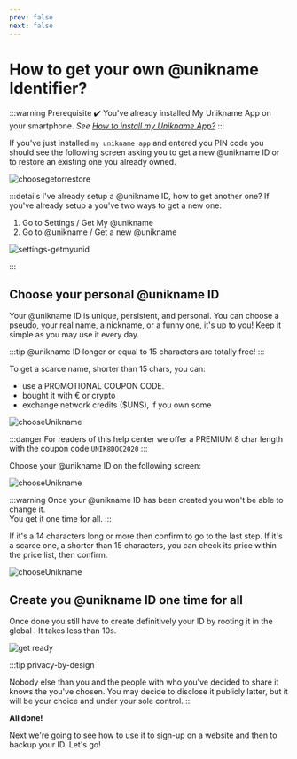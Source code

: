 ```yaml
---
prev: false
next: false
---
```


# How to get your own @unikname Identifier?

:::warning Prerequisite
:heavy_check_mark: You've already installed My Unikname App on your smartphone.
<hbox>_See [How to install my Unikname App?](./howto-install-my-unikname-app)_</hbox>
:::

If you've just installed `my unikname app` and entered you PIN code you should see the following screen asking you to get a new @unikname ID or to restore an existing one you already owned. 

<hpicture>![choosegetorrestore](./images/choosegetorrestore.png)</hpicture>

:::details I've already setup a @unikname ID, how to get another one?
If you've already setup a <unid/> you've two ways to get a new one: 

1. Go to Settings / Get My @unikname
1. Go to @unikname / Get a new @unikname

![settings-getmyunid](./images/settings-getmyunid.png)

:::

## Choose your personal @unikname ID

Your @unikname ID is unique, persistent, and personal. You can choose a pseudo, your real name, a nickname, or a funny one, it's up to you! Keep it simple as you may use it every day.

:::tip @unikname ID longer or equal to 15 characters are totally free!
:::

To get a scarce name, shorter than 15 chars, you can:
* use a PROMOTIONAL COUPON CODE.
* bought it with € or crypto
* exchange network credits ($UNS), if you own some

<hpicture>![chooseUnikname](./images/unik-pricelist.png)</hpicture>

:::danger For readers of this help center we offer a PREMIUM 8 char length with the coupon code `UNIK8DOC2020`
:::

Choose your @unikname ID on the following screen:

<hpicture>![chooseUnikname](./images/chooseyourunid.png)</hpicture>

:::warning
Once your @unikname ID has been created you won't be able to change it.   
You get it one time for all.
:::

If it's a 14 characters long or more then confirm to go to the last step. If it's a scarce one, a shorter than 15 characters, you can check its price within the price list, then confirm.

<hpicture noshadow caption="Exemple with @Marty.McFly-2015 and @Marty.McFly IDs">![chooseUnikname](./images/gun-freemium-vs-premium.png)</hpicture>

## Create you @unikname ID one time for all

Once done you still have to create definitively your ID by rooting it in the global <brand name="uns"/>. It takes less than 10s.

<hpicture>![get ready](./images/gunprocess2.gif)</hpicture>

:::tip privacy-by-design

Nobody else than you and the people with who you've decided to share it knows the <unid/> you've chosen. You may decide to disclose it publicly latter, but it will be your choice and under your sole control.
:::

**All done!** 

Next we're going to see how to use it to sign-up on a website and then to backup your ID. Let's go!
